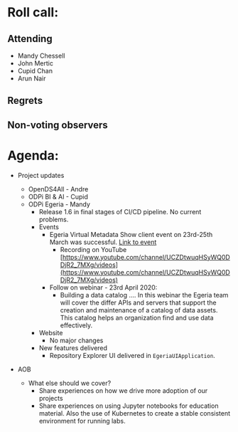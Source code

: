 # Roll call:

## Attending

* Mandy Chessell
* John Mertic
* Cupid Chan
* Arun Nair

## Regrets


## Non-voting observers


# Agenda:

* Project updates
  
  * OpenDS4All - Andre
  * ODPi BI & AI - Cupid
  * ODPi Egeria - Mandy
     * Release 1.6 in final stages of CI/CD pipeline. No current problems.
     * Events
         * Egeria Virtual Metadata Show client event on 23rd-25th March was successful. [Link to event](https://www.odpi.org/blog/2020/01/24/the-egeria-metadata-show-london-24th-march-2020)
           * Recording on YouTube [https://www.youtube.com/channel/UCZDtwuqHSyWQ0DDjR2_7MXg/videos](https://www.youtube.com/channel/UCZDtwuqHSyWQ0DDjR2_7MXg/videos)
         * Follow on webinar - 23rd April 2020:
           *  Building a data catalog ….
              In this webinar the Egeria team will cover the differ APIs and servers that support the creation and
              maintenance of a catalog of data assets. This catalog helps an organization find and use data effectively.
     * Website
        * No major changes
     * New features delivered
        * Repository Explorer UI delivered in `EgeriaUIApplication`.
  
* AOB 
  * What else should we cover?
     * Share experiences on how we drive more adoption of our projects
     * Share experiences on using Jupyter notebooks for education material.
       Also the use of Kubernetes to create a stable consistent environment for
       running labs.
     


